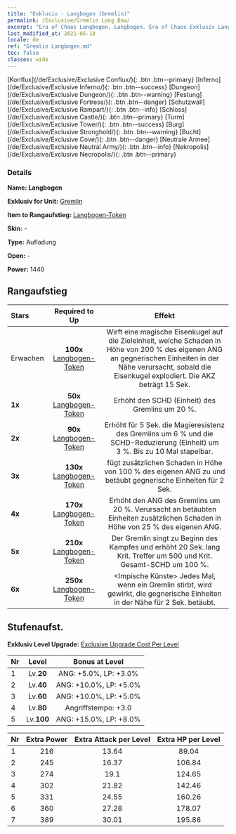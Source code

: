 ```yaml
---
title: "Exklusiv - Langbogen (Gremlin)"
permalink: /Exclusive/Gremlin Long Bow/
excerpt: "Era of Chaos Langbogen. Langbogen. Era of Chaos Exklusiv Langbogen. Gremlin Exklusiv."
last_modified_at: 2021-05-18
locale: de
ref: "Gremlin Langbogen.md"
toc: false
classes: wide
---
```

 [Konflux](/de/Exclusive/Exclusive Conflux/){: .btn .btn--primary} [Inferno](/de/Exclusive/Exclusive Inferno/){: .btn .btn--success} [Dungeon](/de/Exclusive/Exclusive Dungeon/){: .btn .btn--warning} [Festung](/de/Exclusive/Exclusive Fortress/){: .btn .btn--danger} [Schutzwall](/de/Exclusive/Exclusive Rampart/){: .btn .btn--info} [Schloss](/de/Exclusive/Exclusive Castle/){: .btn .btn--primary} [Turm](/de/Exclusive/Exclusive Tower/){: .btn .btn--success} [Burg](/de/Exclusive/Exclusive Stronghold/){: .btn .btn--warning} [Bucht](/de/Exclusive/Exclusive Cove/){: .btn .btn--danger} [Neutrale Armee](/de/Exclusive/Exclusive Neutral Army/){: .btn .btn--info} [Nekropolis](/de/Exclusive/Exclusive Necropolis/){: .btn .btn--primary} 

### Details
 **Name: Langbogen** 

 **Exklusiv for Unit:** [Gremlin](/de/units/Gremlin/) 

 **Item to Rangaufstieg:** [Langbogen-Token](/ItemsDE/con_914/)

 **Skin:** -

 **Type:** Aufladung

 **Open:** -

 **Power:** 1440

## Rangaufstieg

  |     Stars    |  Required to Up | Effekt |
  |:-------------|:---------------:|:---------------:|
  |  Erwachen  | **100x** [Langbogen-Token](/ItemsDE/con_914/) | <Magische Bombe> Wirft eine magische Eisenkugel auf die Zieleinheit, welche Schaden in Höhe von 200 % des eigenen ANG an gegnerischen Einheiten in der Nähe verursacht, sobald die Eisenkugel explodiert. Die AKZ beträgt 15 Sek. |
  | **1x** <i class="fas fa-star"/> | **50x** [Langbogen-Token](/ItemsDE/con_914/) | Erhöht den SCHD (Einheit) des Gremlins um 20 %. |
  | **2x** <i class="fas fa-star"/> | **90x** [Langbogen-Token](/ItemsDE/con_914/) | <Magisches Erwachen> Erhöht für 5 Sek. die Magieresistenz des Gremlins um 6 % und die SCHD-Reduzierung (Einheit) um 3 %. Bis zu 10 Mal stapelbar. |
  | **3x** <i class="fas fa-star"/> | **130x** [Langbogen-Token](/ItemsDE/con_914/) | <Magische Bombe> fügt zusätzlichen Schaden in Höhe von 100 % des eigenen ANG zu und betäubt gegnerische Einheiten für 2 Sek. |
  | **4x** <i class="fas fa-star"/> | **170x** [Langbogen-Token](/ItemsDE/con_914/) | Erhöht den ANG des Gremlins um 20 %. Verursacht an betäubten Einheiten zusätzlichen Schaden in Höhe von 25 % des eigenen ANG. |
  | **5x** <i class="fas fa-star"/> | **210x** [Langbogen-Token](/ItemsDE/con_914/) | Der Gremlin singt zu Beginn des Kampfes und erhöht 20 Sek. lang Krit. Treffer um 500 und Krit. Gesamt-SCHD um 100 %. |
  | **6x** <i class="fas fa-star"/> | **250x** [Langbogen-Token](/ItemsDE/con_914/) | <Impische Künste> Jedes Mal, wenn ein Gremlin stirbt, wird <Magische Bombe> gewirkt, die gegnerische Einheiten in der Nähe für 2 Sek. betäubt. |


## Stufenaufst.
 **Exklusiv Level Upgrade:** [Exclusive Upgrade Cost Per Level](/Exclusive/ExclusiveUpgradeCostPerLevel/)

  |  Nr  |   Level  | Bonus at Level |
  |:-----|:--------:|:--------------:|
  | 1 | Lv.**20** | ANG: +5.0%, LP: +3.0% |
  | 2 | Lv.**40** | ANG: +10.0%, LP: +5.0% |
  | 3 | Lv.**60** | ANG: +10.0%, LP: +5.0% |
  | 4 | Lv.**80** | Angriffstempo: +3.0 |
  | 5 | Lv.**100** | ANG: +15.0%, LP: +8.0% |


  |  Nr  |  Extra Power | Extra Attack per Level | Extra HP per Level |
  |:-----|:--------:|:--------:|:--------:|
  | 1 | 216 | 13.64 | 89.04 |
  | 2 | 245 | 16.37 | 106.84 |
  | 3 | 274 | 19.1 | 124.65 |
  | 4 | 302 | 21.82 | 142.46 |
  | 5 | 331 | 24.55 | 160.26 |
  | 6 | 360 | 27.28 | 178.07 |
  | 7 | 389 | 30.01 | 195.88 |


